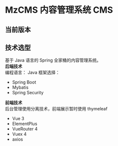 # MzCMS 内容管理系统 CMS
## 当前版本

## 技术选型
基于 Java 语言的 Spring 全家桶的内容管理系统。  
**后端技术**  
编程语言： Java
框架选择：
- Spring Boot 
- Mybatis 
- Spring Security

**前端技术**  
后台管理使用分离技术，前端展示暂时使用 thymeleaf  
- Vue 3  
- ElementPlus  
- VueRouter 4  
- Vuex 4  
- axios